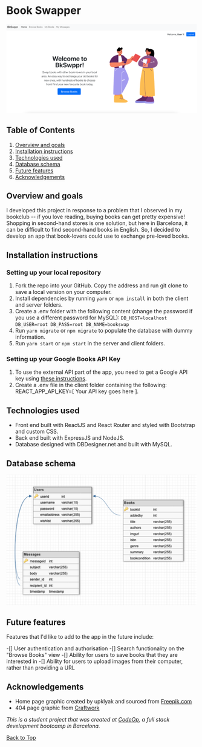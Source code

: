 # Book Swapper

![Screenshot of app front page](Screenshot.png)

## Table of Contents

1. [Overview and goals](#overview-and-goals)
2. [Installation instructions](#installation-instructions)
3. [Technologies used](#technologies-used)
4. [Database schema](#database-schema)
5. [Future features](#future-features)
6. [Acknowledgements](#acknowledgements)

## Overview and goals

I developed this project in response to a problem that I observed in my bookclub -- if you love reading, buying books can get pretty expensive! Shopping in second-hand stores is one solution, but here in Barcelona, it can be difficult to find second-hand books in English. So, I decided to develop an app that book-lovers could use to exchange pre-loved books.

## Installation instructions

### Setting up your local repository

1. Fork the repo into your GitHub. Copy the address and run git clone to save a local version on your computer.
2. Install dependencies by running ``yarn`` or ``npm install`` in both the client and server folders.
3. Create a .env folder with the following content (change the password if you use a different password for MySQL):
``DB_HOST=localhost
DB_USER=root
DB_PASS=root
DB_NAME=bookswap
``
4. Run ``yarn migrate`` or ``npm migrate`` to populate the database with dummy information.
5. Run ``yarn start`` or ``npm start`` in the server and client folders. 

### Setting up your Google Books API Key

1. To use the external API part of the app, you need to get a Google API key using [these instructions](https://developers.google.com/books/docs/v1/using#APIKey).
2. Create a .env file in the client folder containing the following: REACT_APP_API_KEY=[ Your API key goes here ].

## Technologies used

* Front end built with ReactJS and React Router and styled with Bootstrap and custom CSS.
* Back end built with ExpressJS and NodeJS.
* Database designed with DBDesigner.net and built with MySQL. 

## Database schema

![Screenshot of database schema](db-schema.png)

<!-- ROADMAP -->

## Future features

Features that I'd like to add to the app in the future include:

-[] User authentication and authorisation
-[] Search functionality on the "Browse Books" view
-[] Ability for users to save books that they are interested in
-[] Ability for users to upload images from their computer, rather than providing a URL

<!-- ACKNOWLEDGMENTS -->
## Acknowledgements

* Home page graphic created by upklyak and sourced from [Freepik.com](https://www.freepik.com/vectors/people-book)
* 404 page graphic from [Craftwork](http://www.craftwork.design)

_This is a student project that was created at [CodeOp](http://codeop.tech), a full stack development bootcamp in Barcelona._

[Back to Top](#book-swapper)
